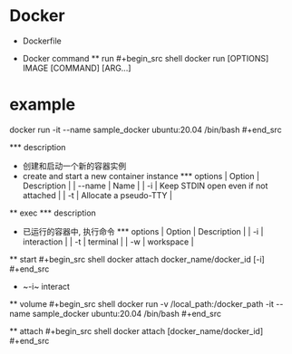 # Docker



* Dockerfile

* Docker command
** run
#+begin_src shell
docker run [OPTIONS] IMAGE [COMMAND] [ARG...]

# example
docker run -it --name sample_docker ubuntu:20.04 /bin/bash
#+end_src

*** description
+ 创建和启动一个新的容器实例
+ create and start a new container instance
*** options
| Option | Description                          |
| --name | Name                                 |
| -i     | Keep STDIN open even if not attached |
| -t     | Allocate a pseudo-TTY                |

** exec
*** description
+ 已运行的容器中, 执行命令
*** options
| Option | Description |
| -i     | interaction |
| -t     | terminal    |
| -w     | workspace   |

** start
#+begin_src shell
docker attach docker_name/docker_id [-i]
#+end_src

- ~-i~ interact

** volume
#+begin_src shell
docker run -v /local_path:/docker_path -it --name sample_docker ubuntu:20.04 /bin/bash
#+end_src


** attach
#+begin_src shell
docker attach [docker_name/docker_id]
#+end_src

